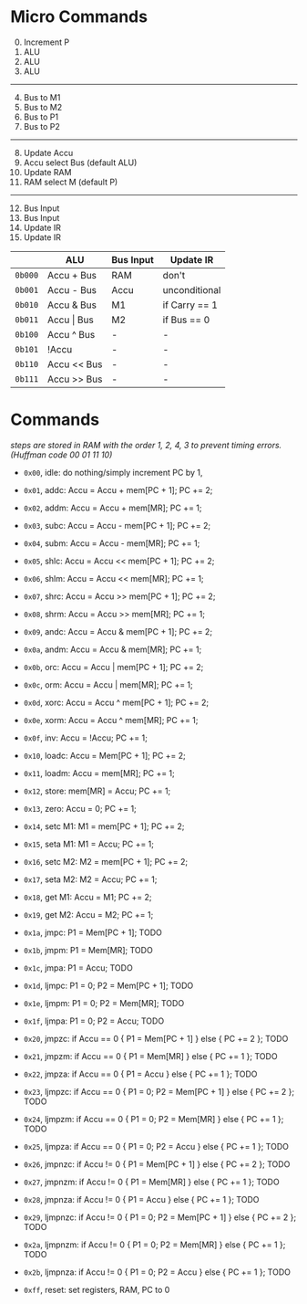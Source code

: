 # Micro Commands

0. Increment P
1. ALU
2. ALU
3. ALU
---
4. Bus to M1
5. Bus to M2
6. Bus to P1
7. Bus to P2
---
8. Update Accu
9. Accu select Bus (default ALU)
10. Update RAM
11. RAM select M (default P)
---
12. Bus Input
13. Bus Input
14. Update IR
15. Update IR

|           | ALU           | Bus Input | Update IR     |
| --------- | ------------- | --------- | ------------- |
| `0b000`   | Accu + Bus    | RAM       | don't         |
| `0b001`   | Accu - Bus    | Accu    | unconditional |
| `0b010`   | Accu & Bus    | M1        | if Carry == 1 |
| `0b011`   | Accu \| Bus   | M2        | if Bus == 0   |
| `0b100`   | Accu ^ Bus    | -         | -             |
| `0b101`   | !Accu         | -         | -             |
| `0b110`   | Accu << Bus   | -         | -             |
| `0b111`   | Accu >> Bus   | -         | -             |

# Commands

*steps are stored in RAM with the order 1, 2, 4, 3 to prevent timing errors. (Huffman code 00 01 11 10)*

- `0x00`, idle: do nothing/simply increment PC by 1,
- `0x01`, addc: Accu = Accu + mem[PC + 1]; PC += 2;
- `0x02`, addm: Accu = Accu + mem[MR]; PC += 1;
- `0x03`, subc: Accu = Accu - mem[PC + 1]; PC += 2;
- `0x04`, subm: Accu = Accu - mem[MR]; PC += 1;
- `0x05`, shlc: Accu = Accu << mem[PC + 1]; PC += 2;
- `0x06`, shlm: Accu = Accu << mem[MR]; PC += 1;
- `0x07`, shrc: Accu = Accu >> mem[PC + 1]; PC += 2;
- `0x08`, shrm: Accu = Accu >> mem[MR]; PC += 1;
- `0x09`, andc: Accu = Accu & mem[PC + 1]; PC += 2;
- `0x0a`, andm: Accu = Accu & mem[MR]; PC += 1;
- `0x0b`, orc: Accu = Accu | mem[PC + 1]; PC += 2;
- `0x0c`, orm: Accu = Accu | mem[MR]; PC += 1;
- `0x0d`, xorc: Accu = Accu ^ mem[PC + 1]; PC += 2;
- `0x0e`, xorm: Accu = Accu ^ mem[MR]; PC += 1;
- `0x0f`, inv: Accu = !Accu; PC += 1;

- `0x10`, loadc: Accu = Mem[PC + 1]; PC += 2;
- `0x11`, loadm: Accu = mem[MR]; PC += 1;
- `0x12`, store: mem[MR] = Accu; PC += 1;
- `0x13`, zero: Accu = 0; PC += 1;
- `0x14`, setc M1: M1 = mem[PC + 1]; PC += 2;
- `0x15`, seta M1: M1 = Accu; PC += 1;
- `0x16`, setc M2: M2 = mem[PC + 1]; PC += 2;
- `0x17`, seta M2: M2 = Accu; PC += 1;
- `0x18`, get M1: Accu = M1; PC += 2;
- `0x19`, get M2: Accu = M2; PC += 1;

- `0x1a`, jmpc: P1 = Mem[PC + 1]; TODO
- `0x1b`, jmpm: P1 = Mem[MR]; TODO
- `0x1c`, jmpa: P1 = Accu; TODO
- `0x1d`, ljmpc: P1 = 0; P2 = Mem[PC + 1]; TODO
- `0x1e`, ljmpm: P1 = 0; P2 = Mem[MR]; TODO
- `0x1f`, ljmpa: P1 = 0; P2 = Accu; TODO
- `0x20`, jmpzc: if Accu == 0 { P1 = Mem[PC + 1] } else { PC += 2 }; TODO
- `0x21`, jmpzm: if Accu == 0 { P1 = Mem[MR] } else { PC += 1 }; TODO
- `0x22`, jmpza: if Accu == 0 { P1 = Accu } else { PC += 1 }; TODO
- `0x23`, ljmpzc: if Accu == 0 { P1 = 0; P2 = Mem[PC + 1] } else { PC += 2 }; TODO
- `0x24`, ljmpzm: if Accu == 0 { P1 = 0; P2 = Mem[MR] } else { PC += 1 }; TODO
- `0x25`, ljmpza: if Accu == 0 { P1 = 0; P2 = Accu } else { PC += 1 }; TODO
- `0x26`, jmpnzc: if Accu != 0 { P1 = Mem[PC + 1] } else { PC += 2 }; TODO
- `0x27`, jmpnzm: if Accu != 0 { P1 = Mem[MR] } else { PC += 1 }; TODO
- `0x28`, jmpnza: if Accu != 0 { P1 = Accu } else { PC += 1 }; TODO
- `0x29`, ljmpnzc: if Accu != 0 { P1 = 0; P2 = Mem[PC + 1] } else { PC += 2 }; TODO
- `0x2a`, ljmpnzm: if Accu != 0 { P1 = 0; P2 = Mem[MR] } else { PC += 1 }; TODO
- `0x2b`, ljmpnza: if Accu != 0 { P1 = 0; P2 = Accu } else { PC += 1 }; TODO

- `0xff`, reset: set registers, RAM, PC to 0